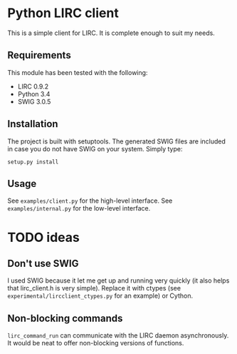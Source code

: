 # Python LIRC client

This is a simple client for LIRC. It is complete enough to suit my needs.

## Requirements

This module has been tested with the following:

* LIRC 0.9.2
* Python 3.4
* SWIG 3.0.5

## Installation

The project is built with setuptools. The generated SWIG files are included in case you do not have SWIG on your system.
Simply type:

    setup.py install

## Usage

See `examples/client.py` for the high-level interface. See `examples/internal.py` for the low-level interface.

# TODO ideas

## Don't use SWIG

I used SWIG because it let me get up and running very quickly (it also helps that lirc_client.h is very simple). Replace it
with ctypes (see `experimental/lircclient_ctypes.py` for an example) or Cython.

## Non-blocking commands

`lirc_command_run` can communicate with the LIRC daemon asynchronously. It would be neat to offer non-blocking versions
 of functions.